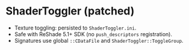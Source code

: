# ShaderToggler (patched)

- Texture toggling: persisted to `ShaderToggler.ini`.
- Safe with ReShade 5.1+ SDK (no `push_descriptors` registration).
- Signatures use global `::CDataFile` and `ShaderToggler::ToggleGroup`.
